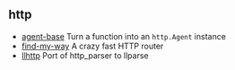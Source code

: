 ## http

- [agent-base](https://github.com/TooTallNate/node-agent-base) Turn a function into an `http.Agent` instance
- [find-my-way](https://github.com/delvedor/find-my-way) A crazy fast HTTP router
- [llhttp](https://github.com/nodejs/llhttp) Port of http_parser to llparse